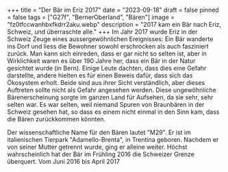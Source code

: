 +++
title = "Der Bär im Eriz 2017"
date = "2023-09-18"
draft = false
pinned = false
tags = ["G27f", "BernerOberland", "Bären"]
image = "fz0tfccwanhbxfkdrr2aku.webp"
description = "2017 kam ein Bär nach Eriz, Schweiz, und überraschte alle."
+++
Im Jahr 2017 wurde Eriz in der Schweiz Zeuge eines aussergewöhnlichen Ereignisses: Ein Bär wanderte ins Dorf und liess die Bewohner sowohl erschrocken als auch fasziniert zurück. Man kann sich einreden, dass er gar nicht so selten ist, aber in Wirklichkeit waren es über 190 Jahre her, dass ein Bär in der Natur gesichtet wurde (in Bern). Einige Leute dachten, dass dies eine Gefahr darstellte, andere hielten es für einen Beweis dafür, dass sich das Ökosystem erholt.  Beide sind aus ihrer Sicht verständlich, aber dieses Auftreten sollte nicht als Gefahr angesehen werden. Diese ungewöhnliche Bärenerscheinung sorgte im ganzen Land für Aufsehen, da sie sehr, sehr selten war. Es war selten, weil niemand Spuren von Braunbären in der Schweiz gesehen hat, so dass es einem nicht einmal in den Sinn kam, dass die Bären zurückkommen könnten. 



Der wissenschaftliche Name für den Bären lautet "M29". Er ist im italienischen Tierpark "Adamello-Brenta", in Trentina geboren. Nachdem er von seiner Mutter getrennt wurde, ging er alleine weiter. Höchst wahrscheinlich hat der Bär im Frühling 2016 die Schweizer Grenze überquert. Vom Juni 2016 bis April 2017